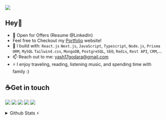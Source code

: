 <p align="left"> 
  <img src="https://komarev.com/ghpvc/?username=y17godara&label=Profile%20views&color=0e75b6&style=flat" />
</p>

## Hey👋 

- 🏢 Open for Offers (Resume @LinkedIn)
- Feel free to Checkout my [Portfolio](https://y-g.tech) website!
- 🧰 I build with: `React.js` `Next.js`, `JavaScript`, `Typescript`, `Node.js`, `Prisma ORM`, `MySQL` `Tailwind.css`, `MongoDB`, `PostgreSQL`, `SEO`, `Redis`, `Rest API`, `CRM`,...
- 📫 Reach out to me: yash17godara@gmail.com
- ⚡ I enjoy traveling, reading, listening music, and spending time with family :)

## ☕Get in touch

[<img src="https://skillicons.dev/icons?i=linkedin"/>](https://www.twitter.com/y17godara)
[<img src="https://skillicons.dev/icons?i=twitter"/>](https://www.twitter.com/y17godara)
[<img src="https://skillicons.dev/icons?i=github"/>](https://github.com/y17godara)
[<img src="https://skillicons.dev/icons?i=discord"/>](https://discord.gg/FahhNxkaue)
[<img src="https://skillicons.dev/icons?i=gitlab"/>](https://gitlab.com/y17godara)



<details>
  <summary>Github Stats ⚡</summary>
</br></br>
  <a href="#"> <img align="center" src="https://github-readme-streak-stats.herokuapp.com/?user=y17godara&&theme=tokyonight" alt="y17godara" /></a>
</br></br>
  <a href="#"><img src="https://github-readme-stats.vercel.app/api?username=y17godara&theme=blueberry&count_private=true&hide_border=true&line_height=20" alt="Github stats"></a>
  <a href="#"><img src="https://github-readme-stats.vercel.app/api/top-langs/?username=y17godara&layout=compact&theme=blueberry&count_private=true&hide_border=true" alt="Top Langs"></a>
</details>
